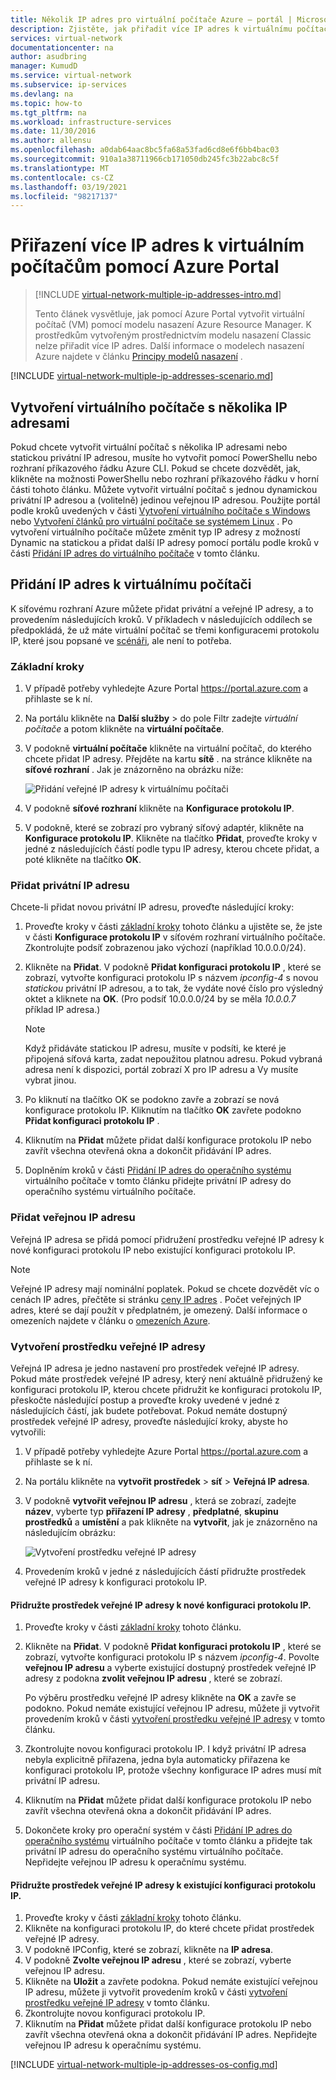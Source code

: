 ```yaml
---
title: Několik IP adres pro virtuální počítače Azure – portál | Microsoft Docs
description: Zjistěte, jak přiřadit více IP adres k virtuálnímu počítači pomocí Azure Portal | Správce prostředků.
services: virtual-network
documentationcenter: na
author: asudbring
manager: KumudD
ms.service: virtual-network
ms.subservice: ip-services
ms.devlang: na
ms.topic: how-to
ms.tgt_pltfrm: na
ms.workload: infrastructure-services
ms.date: 11/30/2016
ms.author: allensu
ms.openlocfilehash: a0dab64aac8bc5fa68a53fad6cd8e6f6bb4bac03
ms.sourcegitcommit: 910a1a38711966cb171050db245fc3b22abc8c5f
ms.translationtype: MT
ms.contentlocale: cs-CZ
ms.lasthandoff: 03/19/2021
ms.locfileid: "98217137"
---
```

# <a name="assign-multiple-ip-addresses-to-virtual-machines-using-the-azure-portal"></a>Přiřazení více IP adres k virtuálním počítačům pomocí Azure Portal

> [!INCLUDE [virtual-network-multiple-ip-addresses-intro.md](../../includes/virtual-network-multiple-ip-addresses-intro.md)]
> 
> Tento článek vysvětluje, jak pomocí Azure Portal vytvořit virtuální počítač (VM) pomocí modelu nasazení Azure Resource Manager. K prostředkům vytvořeným prostřednictvím modelu nasazení Classic nelze přiřadit více IP adres. Další informace o modelech nasazení Azure najdete v článku [Principy modelů nasazení](../azure-resource-manager/management/deployment-models.md) .

[!INCLUDE [virtual-network-multiple-ip-addresses-scenario.md](../../includes/virtual-network-multiple-ip-addresses-scenario.md)]

## <a name="create-a-vm-with-multiple-ip-addresses"></a><a name = "create"></a>Vytvoření virtuálního počítače s několika IP adresami

Pokud chcete vytvořit virtuální počítač s několika IP adresami nebo statickou privátní IP adresou, musíte ho vytvořit pomocí PowerShellu nebo rozhraní příkazového řádku Azure CLI. Pokud se chcete dozvědět, jak, klikněte na možnosti PowerShellu nebo rozhraní příkazového řádku v horní části tohoto článku. Můžete vytvořit virtuální počítač s jednou dynamickou privátní IP adresou a (volitelně) jedinou veřejnou IP adresou. Použijte portál podle kroků uvedených v části [Vytvoření virtuálního počítače s Windows](../virtual-machines/windows/quick-create-portal.md) nebo [Vytvoření článků pro virtuální počítače se systémem Linux](../virtual-machines/linux/quick-create-portal.md) . Po vytvoření virtuálního počítače můžete změnit typ IP adresy z možností Dynamic na statickou a přidat další IP adresy pomocí portálu podle kroků v části [Přidání IP adres do virtuálního počítače](#add) v tomto článku.

## <a name="add-ip-addresses-to-a-vm"></a><a name="add"></a>Přidání IP adres k virtuálnímu počítači

K síťovému rozhraní Azure můžete přidat privátní a veřejné IP adresy, a to provedením následujících kroků. V příkladech v následujících oddílech se předpokládá, že už máte virtuální počítač se třemi konfiguracemi protokolu IP, které jsou popsané ve [scénáři](#scenario), ale není to potřeba.

### <a name="core-steps"></a><a name="coreadd"></a>Základní kroky

1. V případě potřeby vyhledejte Azure Portal https://portal.azure.com a přihlaste se k ní.
2. Na portálu klikněte na **Další služby** > do pole Filtr zadejte *virtuální počítače* a potom klikněte na **virtuální počítače**.
3. V podokně **virtuální počítače** klikněte na virtuální počítač, do kterého chcete přidat IP adresy. Přejděte na kartu **sítě** . na stránce klikněte na **síťové rozhraní** . Jak je znázorněno na obrázku níže: 


    ![Přidání veřejné IP adresy k virtuálnímu počítači](./media/virtual-network-multiple-ip-addresses-portal/figure200319.png)
4. V podokně **síťové rozhraní** klikněte na **Konfigurace protokolu IP**.

5. V podokně, které se zobrazí pro vybraný síťový adaptér, klikněte na **Konfigurace protokolu IP**. Klikněte na tlačítko **Přidat**, proveďte kroky v jedné z následujících částí podle typu IP adresy, kterou chcete přidat, a poté klikněte na tlačítko **OK**. 

### <a name="add-a-private-ip-address"></a>Přidat privátní IP adresu

Chcete-li přidat novou privátní IP adresu, proveďte následující kroky:

1. Proveďte kroky v části [základní kroky](#coreadd) tohoto článku a ujistěte se, že jste v části **Konfigurace protokolu IP** v síťovém rozhraní virtuálního počítače.  Zkontrolujte podsíť zobrazenou jako výchozí (například 10.0.0.0/24).
2. Klikněte na **Přidat**. V podokně **Přidat konfiguraci protokolu IP** , které se zobrazí, vytvořte konfiguraci protokolu IP s názvem *ipconfig-4* s novou *statickou* privátní IP adresou, a to tak, že vydáte nové číslo pro výsledný oktet a kliknete na **OK**.  (Pro podsíť 10.0.0.0/24 by se měla *10.0.0.7* příklad IP adresa.)

    > [!NOTE]
    > Když přidáváte statickou IP adresu, musíte v podsíti, ke které je připojená síťová karta, zadat nepoužitou platnou adresu. Pokud vybraná adresa není k dispozici, portál zobrazí X pro IP adresu a Vy musíte vybrat jinou.

3. Po kliknutí na tlačítko OK se podokno zavře a zobrazí se nová konfigurace protokolu IP. Kliknutím na tlačítko **OK** zavřete podokno **Přidat konfiguraci protokolu IP** .
4. Kliknutím na **Přidat** můžete přidat další konfigurace protokolu IP nebo zavřít všechna otevřená okna a dokončit přidávání IP adres.
5. Doplněním kroků v části [Přidání IP adres do operačního systému](#os-config) virtuálního počítače v tomto článku přidejte privátní IP adresy do operačního systému virtuálního počítače.

### <a name="add-a-public-ip-address"></a>Přidat veřejnou IP adresu

Veřejná IP adresa se přidá pomocí přidružení prostředku veřejné IP adresy k nové konfiguraci protokolu IP nebo existující konfiguraci protokolu IP.

> [!NOTE]
> Veřejné IP adresy mají nominální poplatek. Pokud se chcete dozvědět víc o cenách IP adres, přečtěte si stránku [ceny IP adres](https://azure.microsoft.com/pricing/details/ip-addresses) . Počet veřejných IP adres, které se dají použít v předplatném, je omezený. Další informace o omezeních najdete v článku o [omezeních Azure](../azure-resource-manager/management/azure-subscription-service-limits.md#networking-limits).
> 

### <a name="create-a-public-ip-address-resource"></a><a name="create-public-ip"></a>Vytvoření prostředku veřejné IP adresy

Veřejná IP adresa je jedno nastavení pro prostředek veřejné IP adresy. Pokud máte prostředek veřejné IP adresy, který není aktuálně přidružený ke konfiguraci protokolu IP, kterou chcete přidružit ke konfiguraci protokolu IP, přeskočte následující postup a proveďte kroky uvedené v jedné z následujících částí, jak budete potřebovat. Pokud nemáte dostupný prostředek veřejné IP adresy, proveďte následující kroky, abyste ho vytvořili:

1. V případě potřeby vyhledejte Azure Portal https://portal.azure.com a přihlaste se k ní.
3. Na portálu klikněte na **vytvořit prostředek**  >  **síť**  >  **Veřejná IP adresa**.
4. V podokně **vytvořit veřejnou IP adresu** , která se zobrazí, zadejte **název**, vyberte typ **přiřazení IP adresy** , **předplatné**, **skupinu prostředků** a **umístění** a pak klikněte na **vytvořit**, jak je znázorněno na následujícím obrázku:

    ![Vytvoření prostředku veřejné IP adresy](./media/virtual-network-multiple-ip-addresses-portal/figure5.png)

5. Provedením kroků v jedné z následujících částí přidružte prostředek veřejné IP adresy k konfiguraci protokolu IP.

#### <a name="associate-the-public-ip-address-resource-to-a-new-ip-configuration"></a>Přidružte prostředek veřejné IP adresy k nové konfiguraci protokolu IP.

1. Proveďte kroky v části [základní kroky](#coreadd) tohoto článku.
2. Klikněte na **Přidat**. V podokně **Přidat konfiguraci protokolu IP** , které se zobrazí, vytvořte konfiguraci protokolu IP s názvem *ipconfig-4*. Povolte **veřejnou IP adresu** a vyberte existující dostupný prostředek veřejné IP adresy z podokna **zvolit veřejnou IP adresu** , které se zobrazí.

    Po výběru prostředku veřejné IP adresy klikněte na **OK** a zavře se podokno. Pokud nemáte existující veřejnou IP adresu, můžete ji vytvořit provedením kroků v části [vytvoření prostředku veřejné IP adresy](#create-public-ip) v tomto článku. 

3. Zkontrolujte novou konfiguraci protokolu IP. I když privátní IP adresa nebyla explicitně přiřazena, jedna byla automaticky přiřazena ke konfiguraci protokolu IP, protože všechny konfigurace IP adres musí mít privátní IP adresu.
4. Kliknutím na **Přidat** můžete přidat další konfigurace protokolu IP nebo zavřít všechna otevřená okna a dokončit přidávání IP adres.
5. Dokončete kroky pro operační systém v části [Přidání IP adres do operačního systému](#os-config) virtuálního počítače v tomto článku a přidejte tak privátní IP adresu do operačního systému virtuálního počítače. Nepřidejte veřejnou IP adresu k operačnímu systému.

#### <a name="associate-the-public-ip-address-resource-to-an-existing-ip-configuration"></a>Přidružte prostředek veřejné IP adresy k existující konfiguraci protokolu IP.

1. Proveďte kroky v části [základní kroky](#coreadd) tohoto článku.
2. Klikněte na konfiguraci protokolu IP, do které chcete přidat prostředek veřejné IP adresy.
3. V podokně IPConfig, které se zobrazí, klikněte na **IP adresa**.
4. V podokně **Zvolte veřejnou IP adresu** , které se zobrazí, vyberte veřejnou IP adresu.
5. Klikněte na **Uložit** a zavřete podokna. Pokud nemáte existující veřejnou IP adresu, můžete ji vytvořit provedením kroků v části [vytvoření prostředku veřejné IP adresy](#create-public-ip) v tomto článku.
3. Zkontrolujte novou konfiguraci protokolu IP.
4. Kliknutím na **Přidat** můžete přidat další konfigurace protokolu IP nebo zavřít všechna otevřená okna a dokončit přidávání IP adres. Nepřidejte veřejnou IP adresu k operačnímu systému.


[!INCLUDE [virtual-network-multiple-ip-addresses-os-config.md](../../includes/virtual-network-multiple-ip-addresses-os-config.md)]